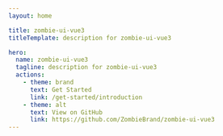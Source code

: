 ```yaml
---
layout: home

title: zombie-ui-vue3
titleTemplate: description for zombie-ui-vue3

hero:
  name: zombie-ui-vue3
  tagline: description for zombie-ui-vue3
  actions:
    - theme: brand
      text: Get Started
      link: /get-started/introduction
    - theme: alt
      text: View on GitHub
      link: https://github.com/ZombieBrand/zombie-ui-vue3
---
```


<Playground />

<Demo />
